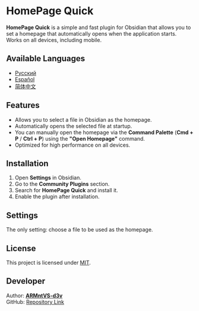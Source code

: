 # HomePage Quick

**HomePage Quick** is a simple and fast plugin for Obsidian that allows you to set a homepage that automatically opens when the application starts. Works on all devices, including mobile.

## Available Languages
- [Русский](README.ru.md)
- [Español](README.es.md)
- [简体中文](README.zh.md)

## Features
- Allows you to select a file in Obsidian as the homepage.
- Automatically opens the selected file at startup.
- You can manually open the homepage via the **Command Palette** (**Cmd + P** / **Ctrl + P**) using the **"Open Homepage"** command.
- Optimized for high performance on all devices.

## Installation
1. Open **Settings** in Obsidian.
2. Go to the **Community Plugins** section.
3. Search for **HomePage Quick** and install it.
4. Enable the plugin after installation.

## Settings
The only setting: choose a file to be used as the homepage.

## License
This project is licensed under [MIT](LICENSE).

## Developer
Author: **[ARMntVS-d3v](https://github.com/ARMntVS-d3v/)**  
GitHub: [Repository Link](https://github.com/ARMntVS-d3v/obsidian-homepage-quick/)
